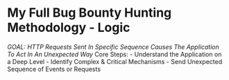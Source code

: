 # My Full Bug Bounty Hunting Methodology - Logic
*GOAL: HTTP Requests Sent In Specific Sequence Causes The Application To Act In An Unexpected Way*
Core Steps:
    - Understand the Application on a Deep Level
    - Identify Complex & Critical Mechanisms
    - Send Unexpected Sequence of Events or Requests